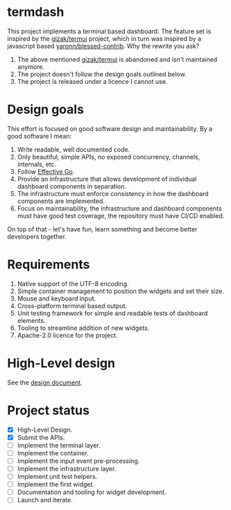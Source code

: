 # termdash

This project implements a terminal based dashboard. The feature set is inspired
by the [gizak/termui](http://github.com/gizak/termui) project, which in turn
was inspired by a javascript based
[yaronn/blessed-contrib](http://github.com/yaronn/blessed-contrib). Why the
rewrite you ask?

1. The above mentioned [gizak/termui](http://github.com/gizak/termui) is
   abandoned and isn't maintained anymore.
1. The project doesn't follow the design goals outlined below.
1. The project is released under a licence I cannot use.

# Design goals

This effort is focused on good software design and maintainability. By a good
software I mean:

1. Write readable, well documented code.
1. Only beautiful, simple APIs, no exposed concurrency, channels, internals, etc.
1. Follow [Effective Go](http://golang.org/doc/effective_go.html).
1. Provide an infrastructure that allows development of individual dashboard
   components in separation.
1. The infrastructure must enforce consistency in how the dashboard components
   are implemented.
1. Focus on maintainability, the infrastructure and dashboard components must
   have good test coverage, the repository must have CI/CD enabled.

On top of that - let's have fun, learn something and become better developers
together.

# Requirements

1. Native support of the UTF-8 encoding.
1. Simple container management to position the widgets and set their size.
1. Mouse and keyboard input.
1. Cross-platform terminal based output.
1. Unit testing framework for simple and readable tests of dashboard elements.
1. Tooling to streamline addition of new widgets.
1. Apache-2.0 licence for the project.

# High-Level design

See the [design document](doc/design.md).

# Project status

- [x] High-Level Design.
- [x] Submit the APIs.
- [ ] Implement the terminal layer.
- [ ] Implement the container.
- [ ] Implement the input event pre-processing.
- [ ] Implement the infrastructure layer.
- [ ] Implement unit test helpers.
- [ ] Implement the first widget.
- [ ] Documentation and tooling for widget development.
- [ ] Launch and iterate.
